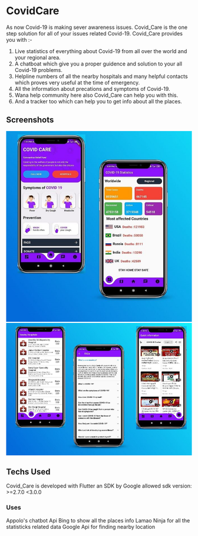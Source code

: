 # CovidCare

As now Covid-19 is making sever awareness issues.
Covid_Care is the one step solution for all of your issues related Covid-19. Covid_Care provides you with :-
1. Live statistics of everything about Covid-19 from all over the world and your regional area.
2. A chatboat which give you a proper guidence and solution to your all Covid-19 problems.
3. Helpline numbers of all the nearby hospitals and many helpful contacts which proves very useful at the time of emergency.
4. All the information about precations and symptoms of Covid-19.
5. Wana help community here also Covid_Care can help you with this.
6. And a tracker too which can help you to get info about all the places.


## Screenshots
<img src="./Screenshots/link1.JPG" >
<img src="./Screenshots/link2.JPG" >


## Techs Used
Covid_Care is developed with Flutter an SDK by Google
allowed sdk version: >=2.7.0 <3.0.0
### Uses 
Appolo's chatbot Api
Bing to show all the places info
Lamao Ninja for all the statisticks related data
Google Api for finding nearby location
